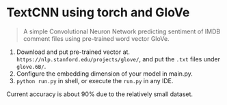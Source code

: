 # TextCNN using torch and GloVe

> A simple Convolutional Neuron Network predicting sentiment of IMDB comment files using pre-trained word vector GloVe.

1. Download and put pre-trained vector at. `https://nlp.stanford.edu/projects/glove/`, and put the `.txt` files under `glove.6B/`.
2. Configure the embedding dimension of your model in main.py.
3. `python run.py` in shell, or execute the `run.py` in any IDE.

Current accuracy is about 90% due to the relatively small dataset.
